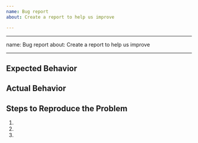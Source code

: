 ```yaml
---
name: Bug report
about: Create a report to help us improve

---
```


---
name: Bug report
about: Create a report to help us improve

---

## Expected Behavior


## Actual Behavior


## Steps to Reproduce the Problem

  1.
  2.
  3.
